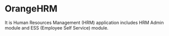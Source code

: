 # OrangeHRM
It is Human Resources Management (HRM) application includes HRM Admin module and ESS (Employee Self Service) module.
